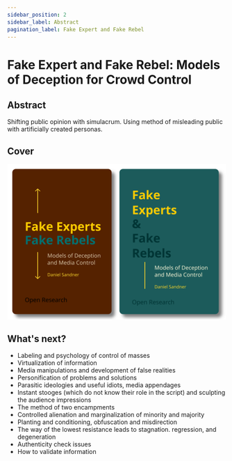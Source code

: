 ```yaml
---
sidebar_position: 2
sidebar_label: Abstract
pagination_label: Fake Expert and Fake Rebel
---
```


# Fake Expert and Fake Rebel: Models of Deception for Crowd Control
## Abstract

Shifting public opinion with simulacrum. Using method of misleading public with artificially created personas.

## Cover

![image](./images/book-fakeexperts.svg)

## What's next?

- Labeling and psychology of control of masses
- Virtualization of information
- Media manipulations and development of false realities
- Personification of problems and solutions
- Parasitic ideologies and useful idiots, media appendages
- Instant stooges (which do not know their role in the script) and sculpting the audience impressions
- The method of two encampments
- Controlled alienation and marginalization of minority and majority
- Planting and conditioning, obfuscation and misdirection
- The way of the lowest resistance leads to stagnation. regression, and degeneration
- Authenticity check issues
- How to validate information
